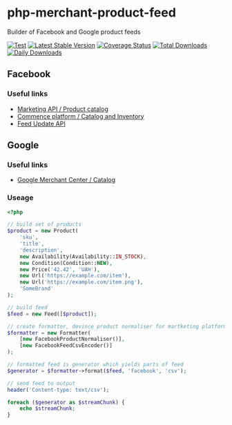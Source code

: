 # php-merchant-product-feed

Builder of Facebook and Google product feeds

[![Test](https://github.com/sokil/php-merchant-product-feed/workflows/Test/badge.svg?branch=main)](https://github.com/sokil/php-merchant-product-feed/actions?query=workflow%3ATest)
[![Latest Stable Version](https://poser.pugx.org/sokil/php-merchant-product-feed/v/stable.png)](https://packagist.org/packages/sokil/php-merchant-product-feed)
[![Coverage Status](https://coveralls.io/repos/sokil/php-merchant-product-feed/badge.png?1)](https://coveralls.io/r/sokil/php-merchant-product-feed)
[![Total Downloads](http://img.shields.io/packagist/dt/sokil/php-merchant-product-feed.svg?1)](https://packagist.org/packages/sokil/php-merchant-product-feed)
[![Daily Downloads](https://poser.pugx.org/sokil/php-merchant-product-feed/d/daily)](https://packagist.org/packages/sokil/php-merchant-product-feed/stats)

## Facebook

### Useful links

* [Marketing API / Product catalog ](https://developers.facebook.com/docs/marketing-api/catalog)
* [Commence platform / Catalog and Inventory](https://developers.facebook.com/docs/commerce-platform/catalog)
* [Feed Update API](https://developers.facebook.com/docs/marketing-api/catalog/guides/feed-api)

## Google

### Useful links

* [Google Merchant Center / Catalog](https://support.google.com/merchants/answer/7052112?visit_id=637475497990766300-2364174748&hl=ru&rd=1)

### Useage

```php
<?php

// build set of products
$product = new Product(
    'sku',
    'title',
    'description',
    new Availability(Availability::IN_STOCK),
    new Condition(Condition::NEW),
    new Price('42.42', 'UAH'),
    new Url('https://example.com/item'),
    new Url('https://example.com/item.png'),
    'SomeBrand'
);

// build feed
$feed = new Feed([$product]);

// create formatter, devince product normaliser for martketing platform and define encoder to some formats
$formatter = new Formatter(
    [new FacebookProductNormaliser()],
    [new FacebookFeedCsvEncoder()]
);

// formatted feed is generator which yields parts of feed
$generator = $formatter->format($feed, 'facebook', 'csv');

// send feed to output
header('Content-type: text/csv');

foreach ($generator as $streamChunk) {
    echo $streamChunk;
}
        
```
